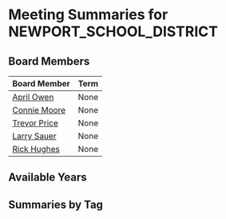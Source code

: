# Meeting Summaries for NEWPORT_SCHOOL_DISTRICT

## Board Members

| Board Member       | Term           |
|--------------------|----------------|
| [April Owen](board_member_211.md) | None |
| [Connie Moore](board_member_212.md) | None |
| [Trevor Price](board_member_213.md) | None |
| [Larry Sauer](board_member_214.md) | None |
| [Rick Hughes](board_member_215.md) | None |

## Available Years

## Summaries by Tag
